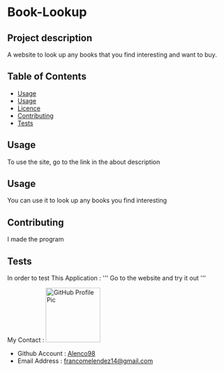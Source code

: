 # Book-Lookup

 ## Project description
 
 A website to look up any books that you find interesting and want to buy. 

  ## Table of Contents ##
  * [Usage](#Usage)
  * [Usage](#Usage)
  * [Licence](#Wireframe)
  * [Contributing](#Contributing)
  * [Tests](#Tests)
  
## Usage
To use the site, go to the link in the about description

## Usage
You can use it to look up any books you find interesting

## Contributing 
I made the program

 ## Tests
 
 In order to test This Application :
 '''
Go to the website and try it out
 '''
 
My Contact :
<img src="https://github.com/Alenco98.png" alt="GitHub Profile Pic" width="125" height="125">
- Github Account :  [Alenco98](https://github.com/Alenco98)
- Email Address :  francomelendez14@gmail.com
  

